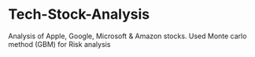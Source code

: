 # Tech-Stock-Analysis
Analysis of Apple, Google, Microsoft &amp; Amazon stocks. Used Monte carlo method (GBM) for Risk analysis
